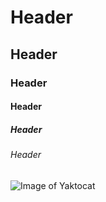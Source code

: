# Header 
## Header 
### Header 
#### Header 
##### Header 
###### Header 
![Image of Yaktocat](https://octodex.github.com/images/yaktocat.png)
